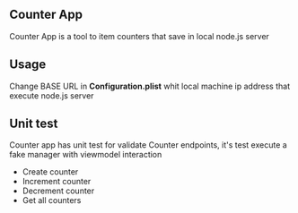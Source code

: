 ## Counter App
Counter App is a tool to item  counters that save in local node.js server

## Usage
Change BASE URL in **Configuration.plist** whit local machine ip address that execute node.js server

## Unit test
Counter app has unit test for validate Counter endpoints, it's test execute a fake manager with viewmodel interaction
* Create counter
* Increment counter
* Decrement counter
* Get all counters